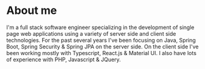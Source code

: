 # About me 

I'm a full stack software engineer specializing in the development of single page web applications using a variety of server side and client side technologies. For the past several years I've been focusing on Java, Spring Boot, Spring Security & Spring JPA on the server side. On the client side I've been working mostly with Typescript, React.js & Material UI. I also have lots of experience with PHP, Javascript & JQuery.
